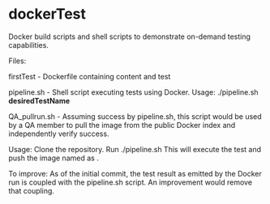 dockerTest
==========

Docker build scripts and shell scripts to demonstrate on-demand testing capabilities.

Files: <p>
firstTest - Dockerfile containing content and test <p>
pipeline.sh - Shell script executing tests using Docker. Usage: ./pipeline.sh __desiredTestName__ <p>
QA_pullrun.sh - Assuming success by pipeline.sh, this script would be used by a QA member to pull the image from the public Docker index and independently verify success.

Usage:
Clone the repository.
Run ./pipeline.sh <desiredTestName>
This will execute the test and push the image named as <desiredTestName>.

To improve:
As of the initial commit, the test result as emitted by the Docker run is coupled with the pipeline.sh script. An improvement would remove that coupling. 
